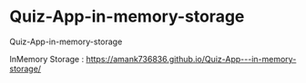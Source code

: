 # Quiz-App-in-memory-storage
 Quiz-App-in-memory-storage<br>


InMemory Storage : https://amank736836.github.io/Quiz-App---in-memory-storage/
